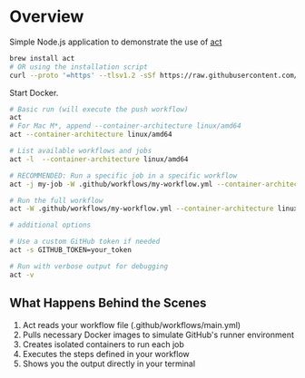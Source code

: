# Overview

Simple Node.js application to demonstrate the use of [act](https://github.com/nektos/act)

```bash
brew install act
# OR using the installation script
curl --proto '=https' --tlsv1.2 -sSf https://raw.githubusercontent.com/nektos/act/master/install.sh | sudo bash
```

Start Docker.

```bash
# Basic run (will execute the push workflow)
act
# For Mac M*, append --container-architecture linux/amd64
act --container-architecture linux/amd64

# List available workflows and jobs
act -l  --container-architecture linux/amd64

# RECOMMENDED: Run a specific job in a specific workflow
act -j my-job -W .github/workflows/my-workflow.yml --container-architecture linux/amd64

# Run the full workflow
act -W .github/workflows/my-workflow.yml --container-architecture linux/amd64

# additional options

# Use a custom GitHub token if needed
act -s GITHUB_TOKEN=your_token

# Run with verbose output for debugging
act -v

```

## What Happens Behind the Scenes

1. Act reads your workflow file (.github/workflows/main.yml)
2. Pulls necessary Docker images to simulate GitHub's runner environment
3. Creates isolated containers to run each job
4. Executes the steps defined in your workflow
5. Shows you the output directly in your terminal
